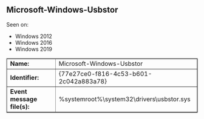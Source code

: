 ## Microsoft-Windows-Usbstor

Seen on:
* Windows 2012
* Windows 2016
* Windows 2019

<table border="1" class="docutils">
  <tbody>
    <tr>
      <td><b>Name:</b></td>
      <td>Microsoft-Windows-Usbstor</td>
    </tr>
    <tr>
      <td><b>Identifier:</b></td>
      <td>{77e27ce0-f816-4c53-b601-2c042a883a78}</td>
    </tr>
    <tr>
      <td><b>Event message file(s):</b></td>
      <td>%systemroot%\system32\drivers\usbstor.sys</td>
    </tr>
  </tbody>
</table>

&nbsp;

